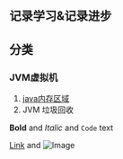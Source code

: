 ## 记录学习&记录进步

## 分类

###  JVM虚拟机

1. [java内存区域](https://github.com/ForeverRunner/blog/jvm/01JavaMemory.md) 
2. JVM 垃圾回收

**Bold** and _Italic_ and `Code` text

[Link](url) and ![Image](src)
